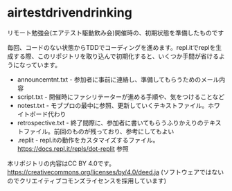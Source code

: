 # airtestdrivendrinking
リモート勉強会(エアテスト駆動飲み会)開催時の、初期状態を準備したものです

毎回、コードのない状態からTDDでコーディングを進めます。repl.itでreplを生成する際、このリポジトリを取り込んで初期化すると、いくつか手間が省けるようになっています。

- announcemtnt.txt - 参加者に事前に連絡し、準備してもらうためのメール内容
- script.txt - 開催時にファシリテーターが進める手順や、気をつけることなど
- notest.txt - モブプロの最中に参照、更新していくテキストファイル。ホワイトボード代わり
- retrospective.txt - 終了間際に、参加者に書いてもらうふりかえりのテキストファイル。前回のものが残っており、参考にしてもよい
- .replit - repl.itの動作をカスタマイズするファイル。 https://docs.repl.it/repls/dot-replit 参照

本リポジトリの内容はCC BY 4.0です。 https://creativecommons.org/licenses/by/4.0/deed.ja (ソフトウェアではないのでクリエイティブコモンズライセンスを採用しています)
